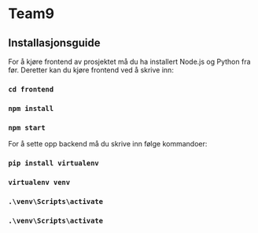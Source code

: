 # Team9

## Installasjonsguide

For å kjøre frontend av prosjektet må du ha installert Node.js og Python fra før. Deretter kan du kjøre frontend ved å skrive inn:

### `cd frontend`

### `npm install`

### `npm start`

For å sette opp backend må du skrive inn følge kommandoer:

### `pip install virtualenv`

### `virtualenv venv`

### `.\venv\Scripts\activate`

### `.\venv\Scripts\activate`

